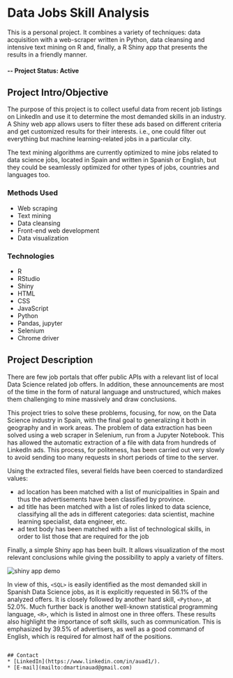 # Data Jobs Skill Analysis
This is a personal project. It combines a variety of techniques: data acquisition with a web-scraper written in Python, data cleansing and intensive text mining on R and, finally, a R Shiny app that presents the results in a friendly manner.

#### -- Project Status: Active

## Project Intro/Objective
The purpose of this project is to collect useful data from recent job listings on LinkedIn and use it to determine the most demanded skills in an industry. A Shiny web app allows users to filter these ads based on different criteria and get customized results for their interests. i.e., one could filter out everything but machine learning-related jobs in a particular city.

The text mining algorithms are currently optimized to mine jobs related to data science jobs, located in Spain and written in Spanish or English, but they could be seamlessly optimized for other types of jobs, countries and languages too.

### Methods Used
* Web scraping
* Text mining
* Data cleansing
* Front-end web development
* Data visualization

### Technologies
* R
* RStudio
* Shiny
* HTML
* CSS
* JavaScript
* Python
* Pandas, jupyter
* Selenium
* Chrome driver

## Project Description

There are few job portals that offer public APIs with a relevant list of local Data Science related job offers. In addition, these announcements are most of the time in the form of natural language and unstructured, which makes them challenging to mine massively and draw conclusions.

This project tries to solve these problems, focusing, for now, on the Data Science industry in Spain, with the final goal to generalizing it both in geography and in work areas. The problem of data extraction has been solved using a web scraper in Selenium, run from a Jupyter Notebook. This has allowed the automatic extraction of a file with data from hundreds of LinkedIn ads. This process, for politeness, has been carried out very slowly to avoid sending too many requests in short periods of time to the server.

Using the extracted files, several fields have been coerced to standardized values:
* ad location has been matched with a list of municipalities in Spain and thus the advertisements have been classified by province.
* ad title has been matched with a list of roles linked to data science, classifying all the ads in different categories: data scientist, machine learning specialist, data engineer, etc.
* ad text body has been matched with a list of technological skills, in order to list those that are required for the job

Finally, a simple Shiny app has been built. It allows visualization of the most relevant conclusions while giving the possibility to apply a variety of filters.

![shiny app demo](https://i.imgur.com/evFncFk.gif)

In view of this, `<SQL>` is easily identified as the most demanded skill in Spanish Data Science jobs, as it is explicitly requested in 56.1% of the analyzed offers. It is closely followed by another hard skill, `<Python>`, at 52.0%. Much further back is another well-known statistical programming language, `<R>`, which is listed in almost one in three offers. These results also highlight the importance of soft skills, such as communication. This is emphasized by 39.5% of advertisers, as well as a good command of English, which is required for almost half of the positions.

```

## Contact
* [LinkedIn](https://www.linkedin.com/in/auad1/).  
* [E-mail](mailto:dmartinauad@gmail.com)
